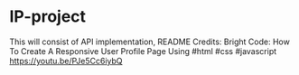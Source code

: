 # IP-project
This will consist of API implementation, README 
Credits:
Bright Code: How To Create A Responsive User Profile Page Using #html #css #javascript https://youtu.be/PJe5Cc6iybQ